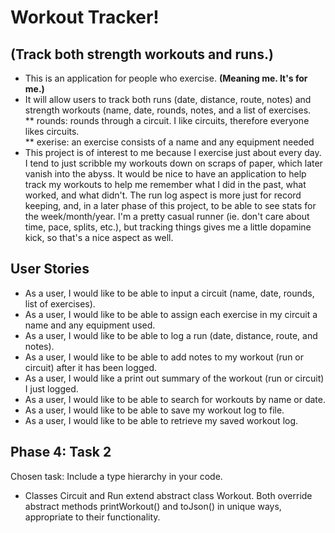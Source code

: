 # Workout Tracker!

## (Track both strength workouts and runs.)

- This is an application for people who exercise. **(Meaning me. It's for me.)**
- It will allow users to track both runs (date, distance, route, notes) and 
strength workouts (name, date, rounds, notes, and a list of exercises.\
** rounds: rounds through a circuit. I like circuits, therefore everyone
likes circuits.\
** exerise: an exercise consists of a name and any equipment needed
- This project is of interest to me because I exercise just about every day. I tend to 
 just scribble my workouts down on scraps of paper, which later vanish into the abyss. It would be nice to 
have an application to help track my workouts to help me remember what I did in the past, what worked, and what didn't.
The run log aspect is more just for record keeping, and, in a later phase of this project, 
to be able to see stats for the week/month/year. I'm a pretty casual runner (ie. don't care about
time, pace, splits, etc.), but tracking things gives me a little dopamine kick, so that's a nice aspect as well.

## User Stories
- As a user, I would like to be able to input a circuit (name, date, rounds, list of exercises).
- As a user, I would like to be able to assign each exercise in my circuit a name and any equipment used.
- As a user, I would like to be able to log a run (date, distance, route, and notes).
- As a user, I would like to be able to add notes to my workout (run or circuit) after it has been logged.
- As a user, I would like a print out summary of the workout (run or circuit) I just logged.
- As a user, I would like to be able to search for workouts by name or date.
- As a user, I would like to be able to save my workout log to file.
- As a user, I would like to be able to retrieve my saved workout log.

## Phase 4: Task 2
Chosen task: Include a type hierarchy in your code.
- Classes Circuit and Run extend abstract class Workout. Both override abstract methods printWorkout()
and toJson() in unique ways, appropriate to their functionality.